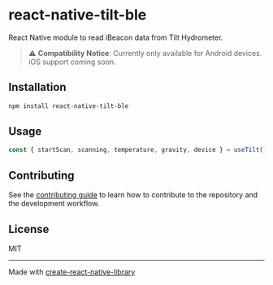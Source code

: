 # react-native-tilt-ble

React Native module to read iBeacon data from Tilt Hydrometer.

> :warning: **Compatibility Notice**: Currently only available for Android devices. iOS support coming soon.

## Installation

```sh
npm install react-native-tilt-ble
```

## Usage

```js
const { startScan, scanning, temperature, gravity, device } = useTilt();
```

## Contributing

See the [contributing guide](CONTRIBUTING.md) to learn how to contribute to the repository and the development workflow.

## License

MIT

---

Made with [create-react-native-library](https://github.com/callstack/react-native-builder-bob)
